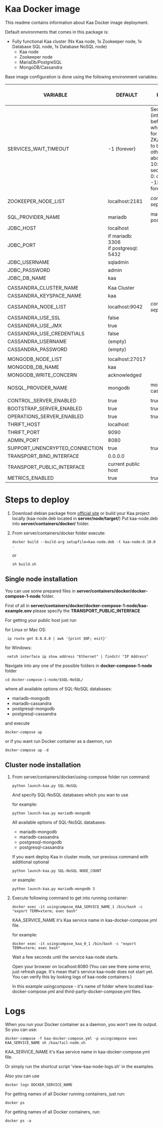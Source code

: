 # Kaa Docker image

This readme contains information about Kaa Docker image deployment.

Default environments that comes in this package is:
  - Fully functional Kaa cluster (Nx Kaa node, 1x Zookeeper node, 1x Database SQL node, 1x Database NoSQL node)
    - Kaa node
    - Zookeeper node
    - MariaDb/PostgreSQL
    - MongoDB/Cassandra

Base image configuration is done using the following environment variables:

| VARIABLE         		       	|   DEFAULT					| NOTE / POSSIBLE VALUES
|-----------------------------|--------------------------|----------------------------
| SERVICES_WAIT_TIMEOUT			| -1 (forever)				| Seconds (integer) before timeout while waiting for ZK/SQL/NoSQL to be ready, otherwise abort.<br>10: wait 10 seconds.<br>0: don't wait<br>-1: wait forever.
|								|							|
| ZOOKEEPER_NODE_LIST			| localhost:2181			| <i>comma separated list</i>
| 								| 							|
| SQL_PROVIDER_NAME				| mariadb 					| mariadb , postgresql
| JDBC_HOST						| localhost					|
| JDBC_PORT						| if mariadb: 3306<br>if postgresql: 5432|
| JDBC_USERNAME					| sqladmin					|
| JDBC_PASSWORD					| admin						|
| JDBC_DB_NAME					| kaa 						|
 								| 							|
| CASSANDRA_CLUSTER_NAME		| Kaa Cluster 				|
| CASSANDRA_KEYSPACE_NAME		| kaa 						|
| CASSANDRA_NODE_LIST			| localhost:9042 			| <i>comma separated list</i>
| CASSANDRA_USE_SSL				| false 					|
| CASSANDRA_USE_JMX				| true 						|
| CASSANDRA_USE_CREDENTIALS		| false 					|
| CASSANDRA_USERNAME 			| (empty) 					|
| CASSANDRA_PASSWORD 			| (empty) 					| 
| 								| 							| 
| MONGODB_NODE_LIST 			| localhost:27017 			| 
| MONGODB_DB_NAME				| kaa 						| 
| MONGODB_WRITE_CONCERN 		| acknowledged 				| 
| 								| 							| 
| NOSQL_PROVIDER_NAME			| mongodb 					| mongodb , cassandra
|								|							|
| CONTROL_SERVER_ENABLED		| true						| true/false
| BOOTSTRAP_SERVER_ENABLED		| true						| true/false
| OPERATIONS_SERVER_ENABLED		| true						| true/false
| THRIFT_HOST					| localhost					| 
| THRIFT_PORT					| 9090						| 
| ADMIN_PORT					| 8080						| 
| SUPPORT_UNENCRYPTED_CONNECTION| true						| true/false
| TRANSPORT_BIND_INTERFACE		| 0.0.0.0					| 
| TRANSPORT_PUBLIC_INTERFACE	| current public host					|
| METRICS_ENABLED				| true 						| true/false
 
# Steps to deploy

1. Download debian package from [official site](http://www.kaaproject.org/download-kaa/)
 or build your Kaa project locally (kaa-node.deb located in **server/node/target/**)
 Put kaa-node.deb into **server/containers/docker/** folder.
 
2. From server/containers/docker folder execute:

     ```
     docker build --build-arg setupfile=kaa-node.deb -t kaa-node:0.10.0 .
     ```
        
    or
        
     ```
     sh build.sh
     ```

## Single node installation

You can use some prepared files in **server/containers/docker/docker-compose-1-node** folder. 

First of all in **server/containers/docker/docker-compose-1-node/kaa-example.env** please specify the 
**TRANSPORT_PUBLIC_INTERFACE**

For getting your public host just run

for Linux or Mac OS:

 ```
  ip route get 8.8.8.8 | awk '{print $NF; exit}'
 ```
 
for Windows:

 ```
  netsh interface ip show address "Ethernet" | findstr "IP Address"
 ```

Navigate into any one of the possible folders in **docker-compose-1-node** folder 

 ```
 cd docker-compose-1-node/$SQL-NoSQL/ 
 ```
 where all available options of SQL-NoSQL databases:
 
 * mariadb-mongodb
 * mariadb-cassandra
 * postgresql-mongodb
 * postgresql-cassandra 
 
 and execute

 ```
 docker-compose up 
 ```
    
or if you want run Docker container as a daemon, run

 ```
 docker-compose up -d
 ```

## Cluster node installation

1. From server/containers/docker/using-compose folder run command:
    
     ```
     python launch-kaa.py SQL-NoSQL
     ```
            
    And specify SQL-NoSQL databases which you wan to use
            
    for example: 
            
     ```
     python launch-kaa.py mariadb-mongodb
     ```
            
    All available options of SQL-NoSQL databases:
            
     * mariadb-mongodb
     * mariadb-cassandra
     * postgresql-mongodb
     * postgresql-cassandra 
                
    If you want deploy Kaa in cluster mode, run previous command with additional optional
            
     ```
     python launch-kaa.py SQL-NoSQL NODE_COUNT
     ```
            
    or example: 
            
     ```
     python launch-kaa.py mariadb-mongodb 3
     ```

2. Execute following command to get into running container:

     ```
     docker exec -it usingcompose_KAA_SERVICE_NAME_1 /bin/bash -c "export TERM=xterm; exec bash"
     ```
            
    KAA_SERVICE_NAME it's Kaa service name in kaa-docker-compose.yml file.
            
    for example: 
            
     ```
     docker exec -it usingcompose_kaa_0_1 /bin/bash -c "export TERM=xterm; exec bash"
     ```  
             
    Wait a few seconds until the service kaa-node starts.
            
    Open your browser on localhost:8080 (You can see there some error, just refresh page. It's mean that's service kaa-node does not start yet. 
    You can verify this by looking logs of kaa-node containers.)
            
    In this example usingcompose - it's name of folder where located kaa-docker-compose.yml and third-party-docker-compose.yml files.


# Logs

When you run your Docker container as a daemon, you won't see its output. So you can use:
    
 ```
 docker-compose -f kaa-docker-compose.yml -p usingcompose exec KAA_SERVICE_NAME sh /kaa/tail-node.sh
 ```
    
KAA_SERVICE_NAME it's Kaa service name in kaa-docker-compose.yml file.
        
Or simply run the shortcut script 'view-kaa-node-logs.sh' in the examples.
    
Also you can use
    
 ```
 docker logs DOCKER_SERVICE_NAME
 ```
    
For getting names of all Docker running containers, just run:
    
 ```
 docker ps
 ```
    
For getting names of all Docker containers, run:
    
 ```
 docker ps -a
 ```
